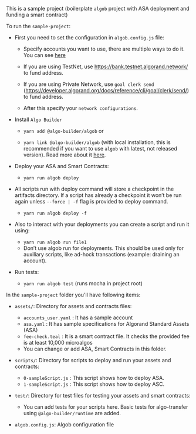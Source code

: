 This is a sample project (boilerplate `algob` project with ASA deployment and funding a smart contract)

To run the `sample-project`:

* First you need to set the configuration in `algob.config.js` file:

  - Specify accounts you want to use, there are multiple ways to do it. You can see [here](/docs/algob-config.md)
  - If you are using TestNet, use https://bank.testnet.algorand.network/ to fund address.
  - If you are using Private Network, use `goal clerk send`
  (https://developer.algorand.org/docs/reference/cli/goal/clerk/send/) to fund address.

  - After this specify your `network configurations`.

* Install `Algo Builder`

  - `yarn add @algo-builder/algob` or

  - `yarn link @algo-builder/algob` (with local installation, this is recommended if you want to use `algob` with latest, not released version). Read more about it [here](https://github.com/scale-it/algo-builder#installation).

* Deploy your ASA and Smart Contracts:

  - `yarn run algob deploy`

* All scripts run with deploy command will store a checkpoint in the artifacts directory. If a script has already a checkpoint it won’t be run again unless `--force | -f` flag is provided to deploy command.

  - `yarn run algob deploy -f`

* Also to interact with your deployments you can create a script and run it using:

  - `yarn run algob run file1`
  - Don’t use algob run for deployments. This should be used only for auxiliary scripts, like ad-hock transactions (example: draining an account).


* Run tests:

  - `yarn run algob test` (runs mocha in project root)

In the `sample-project` folder you'll have following items:

* `assets/`: Directory for assets and contracts files:
    - `accounts_user.yaml` : It has a sample account
    - `asa.yaml` : It has sample specifications for Algorand Standard Assets (ASA)
    - `fee-check.teal` : It is a smart contract file. It checks the provided fee is at least  10,000 microalgos
    - You can change or add ASA, Smart Contracts in this folder.

* `scripts/`: Directory for scripts to deploy and run your assets and contracts:
    - `0-sampleScript.js` : This script shows how to deploy ASA.
    - `1-sampleScript.js` : This script shows how to deploy ASC.

* `test/`: Directory for test files for testing your assets and smart contracts:
    - You can add tests for your scripts here. Basic tests for algo-transfer using `@algo-builder/runtime` are added.

* `algob.config.js`: Algob configuration file
